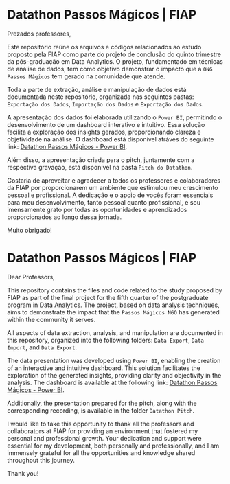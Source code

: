 # Datathon Passos Mágicos | FIAP 

Prezados professores,

Este repositório reúne os arquivos e códigos relacionados ao estudo proposto pela FIAP como parte do projeto de conclusão do quinto trimestre da pós-graduação em Data Analytics. O projeto, fundamentado em técnicas de análise de dados, tem como objetivo demonstrar o impacto que a `ONG Passos Mágicos` tem gerado na comunidade que atende.

Toda a parte de extração, análise e manipulação de dados está documentada neste repositório, organizada nas seguintes pastas: `Exportação dos Dados`, `Importação dos Dados` e `Exportação dos Dados`.

A apresentação dos dados foi elaborada utilizando o `Power BI`, permitindo o desenvolvimento de um dashboard interativo e intuitivo. Essa solução facilita a exploração dos insights gerados, proporcionando clareza e objetividade na análise. O dashboard está disponível atráves do seguinte link:  [Datathon Passos Mágicos - Power BI](https://app.powerbi.com/view?r=eyJrIjoiOTU3N2M1OTItMjNmMy00Njk0LTk0N2MtYWEyZTRmZGMwMzIwIiwidCI6IjExZGJiZmUyLTg5YjgtNDU0OS1iZTEwLWNlYzM2NGU1OTU1MSIsImMiOjR9).

Além disso, a apresentação criada para o pitch, juntamente com a respectiva gravação, está disponível na pasta `Pitch do Datathon`. 

Gostaria de aproveitar e agradecer a todos os professores e colaboradores da FIAP por proporcionarem um ambiente que estimulou meu crescimento pessoal e profissional. A dedicação e o apoio de vocês foram essenciais para meu desenvolvimento, tanto pessoal quanto profissional, e sou imensamente grato por todas as oportunidades e aprendizados proporcionados ao longo dessa jornada.

Muito obrigado!  

# Datathon Passos Mágicos | FIAP 

Dear Professors,

This repository contains the files and code related to the study proposed by FIAP as part of the final project for the fifth quarter of the postgraduate program in Data Analytics. The project, based on data analysis techniques, aims to demonstrate the impact that the `Passos Mágicos NGO` has generated within the community it serves.

All aspects of data extraction, analysis, and manipulation are documented in this repository, organized into the following folders: `Data Export`, `Data Import`, and `Data Export`.

The data presentation was developed using `Power BI`, enabling the creation of an interactive and intuitive dashboard. This solution facilitates the exploration of the generated insights, providing clarity and objectivity in the analysis. The dashboard is available at the following link: [Datathon Passos Mágicos - Power BI](https://app.powerbi.com/view?r=eyJrIjoiOTU3N2M1OTItMjNmMy00Njk0LTk0N2MtYWEyZTRmZGMwMzIwIiwidCI6IjExZGJiZmUyLTg5YjgtNDU0OS1iZTEwLWNlYzM2NGU1OTU1MSIsImMiOjR9).

Additionally, the presentation prepared for the pitch, along with the corresponding recording, is available in the folder `Datathon Pitch`.

I would like to take this opportunity to thank all the professors and collaborators at FIAP for providing an environment that fostered my personal and professional growth. Your dedication and support were essential for my development, both personally and professionally, and I am immensely grateful for all the opportunities and knowledge shared throughout this journey.

Thank you! 
